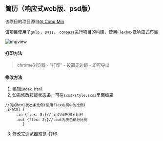 
## 简历（响应式web版、psd版）

该项目的项目源自[@ Cong Min](https://congm.in) 

该项目使用了`gulp` 、`sass`、 `compass`进行项目的构建，使用`Flexbox`做响应式布局

![imgview](toadresume-intro.jpg)


#### 打印方法

> chrome浏览器 - "打印" - 设置无边距 - 即可导出


#### 修改方法
1. 编辑`index.html`
2. 如需修改技能状态条，可在`scss/style.scss`里面编辑
```
//例如html状态条比例(使用flex布局中的比例)
.i-html {
     .in {flex: 8;}//.in为绿色部分比例
     .out {flex: 2;}//.out为灰色部分比例
        }
```
3. 修改完浏览器预览-打印

